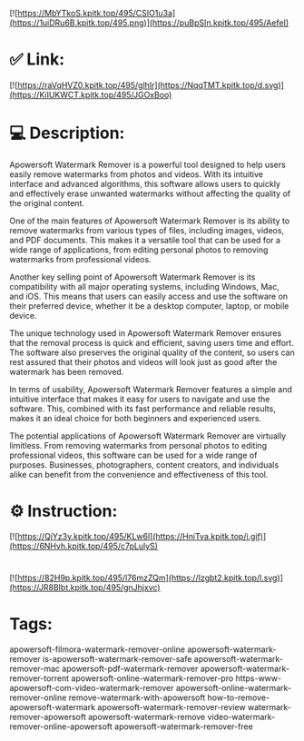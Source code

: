 [![https://MbYTkoS.kpitk.top/495/CSIO1u3a](https://1uiDRu6B.kpitk.top/495.png)](https://puBpSIn.kpitk.top/495/AefeI)
# ✅ Link:
[![https://raVqHVZ0.kpitk.top/495/glhIr](https://NqqTMT.kpitk.top/d.svg)](https://KiIUKWCT.kpitk.top/495/JGOxBoo)
# 💻 Description:
Apowersoft Watermark Remover is a powerful tool designed to help users easily remove watermarks from photos and videos. With its intuitive interface and advanced algorithms, this software allows users to quickly and effectively erase unwanted watermarks without affecting the quality of the original content.

One of the main features of Apowersoft Watermark Remover is its ability to remove watermarks from various types of files, including images, videos, and PDF documents. This makes it a versatile tool that can be used for a wide range of applications, from editing personal photos to removing watermarks from professional videos.

Another key selling point of Apowersoft Watermark Remover is its compatibility with all major operating systems, including Windows, Mac, and iOS. This means that users can easily access and use the software on their preferred device, whether it be a desktop computer, laptop, or mobile device.

The unique technology used in Apowersoft Watermark Remover ensures that the removal process is quick and efficient, saving users time and effort. The software also preserves the original quality of the content, so users can rest assured that their photos and videos will look just as good after the watermark has been removed.

In terms of usability, Apowersoft Watermark Remover features a simple and intuitive interface that makes it easy for users to navigate and use the software. This, combined with its fast performance and reliable results, makes it an ideal choice for both beginners and experienced users.

The potential applications of Apowersoft Watermark Remover are virtually limitless. From removing watermarks from personal photos to editing professional videos, this software can be used for a wide range of purposes. Businesses, photographers, content creators, and individuals alike can benefit from the convenience and effectiveness of this tool.

# ⚙️ Instruction:
[![https://QjYz3y.kpitk.top/495/KLw6l](https://HniTva.kpitk.top/i.gif)](https://6NHvh.kpitk.top/495/c7pLulyS)
#
[![https://82H9p.kpitk.top/495/l76mzZQm](https://Izgbt2.kpitk.top/l.svg)](https://JR8BIbt.kpitk.top/495/gnJhjxvc)
# Tags:
apowersoft-filmora-watermark-remover-online apowersoft-watermark-remover is-apowersoft-watermark-remover-safe apowersoft-watermark-remover-mac apowersoft-pdf-watermark-remover apowersoft-watermark-remover-torrent apowersoft-online-watermark-remover-pro https-www-apowersoft-com-video-watermark-remover apowersoft-online-watermark-remover-online remove-watermark-with-apowersoft how-to-remove-apowersoft-watermark apowersoft-watermark-remover-review watermark-remover-apowersoft apowersoft-watermark-remove video-watermark-remover-online-apowersoft apowersoft-watermark-remover-free





